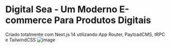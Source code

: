 # Digital Sea - Um Moderno E-commerce Para Produtos Digitais

Criado totalmente com Next.js 14 utilizando App Router, PayloadCMS, tRPC e TailwindCSS
![image](https://github.com/devIgor1/digital-sea/assets/88665118/05d09aa0-81eb-4723-8451-c0646728d5d3)
